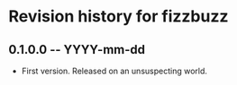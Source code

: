 # Revision history for fizzbuzz

## 0.1.0.0 -- YYYY-mm-dd

* First version. Released on an unsuspecting world.
